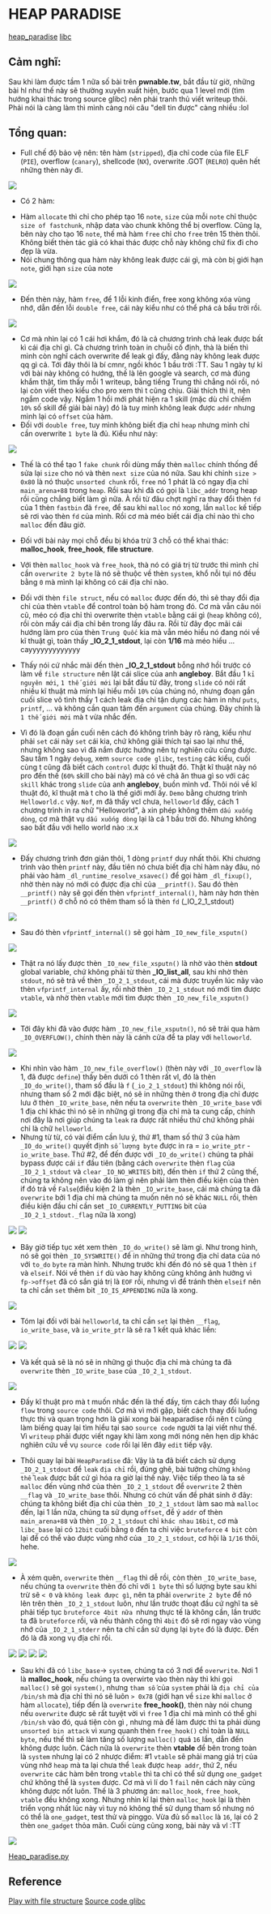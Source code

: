 # HEAP PARADISE
[heap_paradise](https://github.com/Arens2/pwnable.tw/blob/master/Heapparadise/src/heap_paradise)
[libc](https://github.com/Arens2/pwnable.tw/blob/master/Heapparadise/src/libc_64.so.6)

## Cảm nghĩ: 
   Sau khi làm được tầm 1 nữa số bài trên **pwnable.tw**, bắt đầu từ giờ, những bài hl như thế này sẽ thường xuyên xuất hiện, bước qua 1 level mới (tìm hướng khai thác trong source glibc) nên phải tranh thủ viết writeup thôi. Phải nói là càng làm thì mình càng nói câu "dell tin được" càng nhiều :lol

## Tổng quan:
- Full chế độ bảo vệ nên: tên hàm (`stripped`), địa chỉ code của file ELF (`PIE`), overflow (`canary`), shellcode (`NX`), overwrite .GOT (`RELRO`) quên hết những thèn này đi.
<img src=https://github.com/Arens2/pwnable.tw/blob/master/Heapparadise/src/protected.png>

- Có 2 hàm:
 + Hàm `allocate` thì chỉ cho phép tạo 16 `note`, `size` của mỗi `note` chỉ thuộc `size of fastchunk`, nhập data vào chunk không thể bị overflow. Cũng lạ, bên này cho tạo 16 `note`, thế mà hàm `free` chỉ cho `free` trên 15 thèn thôi. Không biết thèn tác giả có khai thác được chỗ này không chứ fix đi cho đẹp là vừa.
 + Nói chung thông qua hàm này không leak được cái gì, mà còn bị giới hạn `note`, giới hạn `size` của note
<img src=https://github.com/Arens2/pwnable.tw/blob/master/Heapparadise/src/allocate.png>

 + Đến thèn này, hàm `free`, để 1 lỗi kinh điển, free xong không xóa vùng nhớ, dẫn đến lỗi `double free`, cái này kiểu như có thể phá cả bầu trời rồi.
<img src=https://github.com/Arens2/pwnable.tw/blob/master/Heapparadise/src/free.png>

- Cơ mà nhìn lại có 1 cái hơi khắm, đó là cả chương trình chả leak được bất kì cái địa chỉ gì. Cả chương trình toàn in chuỗi cố định, thà là biến thì mình còn nghĩ cách overwrite để leak gì đấy, đằng này không leak được qq gì cả. Tới đây thôi là bí cmnr, ngồi khóc 1 bầu trời :TT. Sau 1 ngày tự kỉ với bài này không có hướng, thế là lên google và search, cơ mà đúng khắm thật, tìm thấy mỗi 1 writeup, bằng tiếng Trung thì chẳng nói rồi, nó lại còn viết theo kiểu cho pro xem thì t cũng chịu. Giải thích thì ít, nên ngắm code vậy. Ngắm 1 hồi mới phát hiện ra 1 skill (mặc dù chỉ chiếm `10%` số skill để giải bài này) đó là tuy mình không leak được `addr` nhưng mình lại có `offset` của hàm.
- Đối với `double free`, tuy mình không biết địa chỉ `heap` nhưng mình chỉ cần overwrite `1 byte` là đủ. Kiểu như này:
<img src=https://github.com/Arens2/pwnable.tw/blob/master/Heapparadise/src/double_free.png>

- Thế là có thể tạo 1 `fake chunk` rồi dùng mấy thèn `malloc` chính thống để sửa lại `size` cho nó và thèn `next size` của nó nữa. Sau khi chỉnh `size > 0x80` là nó thuộc `unsorted chunk` rồi, `free` nó 1 phát là có ngay địa chỉ `main_arena+88` trong `heap`. Rồi sau khi đã có gọi là `libc_addr` trong heap rồi cũng chẳng biết làm gì nữa. À rồi từ đâu chợt nghĩ ra thay đổi thèn `fd` của 1 thèn `fastbin` đã `free`, để sau khi `malloc` nó xong, lần `malloc` kế tiếp sẽ rơi vào thèn `fd` của mình. Rồi cơ mà méo biết cái địa chỉ nào thì cho `malloc` đến đâu giờ.
- Đối với bài này mọi chỗ đều bị khóa trừ 3 chỗ có thể khai thác: **malloc_hook**, **free_hook**, **file structure**.
- Với thèn `malloc_hook` và `free_hook`, thà nó có giá trị từ trước thì mình chỉ cần `overwrite 2 byte` là nó sẽ thuộc về thèn `system`, khổ nỗi tụi nó đều bằng `0` mà mình lại không có cái địa chỉ nào. 
- Đối với thèn `file struct`, nếu có `malloc` được đến đó, thì sẽ thay đổi địa chỉ của thèn `vtable` để control toàn bộ hàm trong đó. Cơ mà vẫn câu nói cũ, méo có địa chỉ thì overwrite thèn `vtable` bằng cái gì (`heap` không có), rồi còn mấy cái địa chỉ bên trong lấy đâu ra. Rồi từ đây đọc mãi cái hướng làm pro của thèn `Trung Quốc` kia mà vẫn méo hiểu nó đang nói về kĩ thuật gì, toàn thấy **_IO_2_1_stdout**, lại còn **1/16** mà méo hiểu ... cayyyyyyyyyyyyy

- Thấy nói cứ nhắc mãi đến thèn **_IO_2_1_stdout** bỗng nhớ hồi trước có làm về `file structure` nên lật cái slice của anh **angleboy**. Bắt đầu 1 `kỉ nguyên mới`, `1 thế giới mới` lại bắt đầu từ đây, trong `slide` có nói rất nhiều kĩ thuật mà mình lại hiểu mỗi `10%` của chúng nó, nhưng đoạn gần cuối slice vô tình thấy 1 cách leak địa chỉ tận dụng các hàm in như `puts`, `printf`, ... và không cần quan tâm đến `argument` của chúng. Đây chính là `1 thế giới mới` mà t vừa nhắc đến.

- Vì đó là đoạn gần cuối nên cách đó không trình bày rõ ràng, kiểu như phải `set` cái này `set` cái kia, chứ không giải thích tại sao lại như thế, nhưng không sao vì đã nắm được hướng nên tự nghiên cứu cũng được. Sau tầm 1 ngày `debug`, xem `source code glibc`, `testing` các kiểu, cuối cùng t cũng đã biết cách `control` được kĩ thuật đó. Thật kĩ thuật này nó pro đến thế (`60%` skill cho bài này) mà có vẻ chả ăn thua gì so với các `skill` khác trong `slide` của anh **angleboy**, buồn mình vđ. Thôi nói về kĩ thuật đó, kĩ thuật mà t cho là thế giới mới ấy. `Demo` bằng chương trình `Helloworld.c` vậy. `Nof`, m đã thấy vcl chưa, `helloworld` đấy, cách 1 chương trình in ra chữ "Helloworld", à xin phép không thêm `dấu xuống dòng`, cơ mà thật vụ `dấu xuống dòng` lại là cả 1 bầu trời đó. Nhưng không sao bất đầu với hello world nào :x.x
<img src=https://github.com/Arens2/pwnable.tw/blob/master/Heapparadise/src/hworld.png>

- Đấy chương trình đơn giản thôi, 1 dòng `printf` duy nhất thôi. Khi chương trình vào thèn `printf` này, đầu tiên nó chưa biết địa chỉ hàm này đâu, nó phải vào hàm `_dl_runtime_resolve_xsavec()` để gọi hàm `_dl_fixup()`, nhờ thèn này nó mới có được địa chỉ của `__printf()`. Sau đó thèn `__printf()` này sẽ gọi đến thèn `vfprintf_internal()`, hàm này hơn thèn `__printf()` ở chỗ nó có thêm tham số là thèn `fd` (_IO_2_1_stdout)
<img src=https://github.com/Arens2/pwnable.tw/blob/master/Heapparadise/src/printf.png>

- Sau đó thèn `vfprintf_internal()` sẽ gọi hàm `_IO_new_file_xsputn()`
<img src=https://github.com/Arens2/pwnable.tw/blob/master/Heapparadise/src/xsputn_start.png>

- Thật ra nó lấy được thèn `_IO_new_file_xsputn()` là nhờ vào thèn **stdout** global variable, chứ không phải từ thèn **_IO_list_all**, sau khi nhờ thèn `stdout`, nó sẽ trả về thèn `_IO_2_1_stdout`, cái mà được truyền lúc nãy vào thèn `vfprintf_internal` ấy, rồi nhờ thèn `_IO_2_1_stdout` nó mới tìm được `vtable`, và nhờ thèn `vtable` mới tìm được thèn `_IO_new_file_xsputn()`
<img src=https://github.com/Arens2/pwnable.tw/blob/master/Heapparadise/src/io_jump_t.png>

- Tới đây khi đã vào được hàm `_IO_new_file_xsputn()`, nó sẽ trải qua hàm `_IO_OVERFLOW()`, chính thèn này là cánh cửa để ta play với `helloworld`.
<img src=https://github.com/Arens2/pwnable.tw/blob/master/Heapparadise/src/xsputn.png>

- Khi nhìn vào hàm `_IO_new_file_overflow()` (thèn này với `_IO_overflow` là 1, đã được `define`) thấy bên dưới có 1 thèn rất vl, đó là thèn `_IO_do_write()`, tham số đầu là `f` (`_io_2_1_stdout`) thì không nói rồi, nhưng tham số 2 mới đặc biệt, nó sẽ in những thèn ở trong địa chỉ được lưu ở thèn `_IO_write_base`, nên nếu ta `overwrite` thèn `_IO_write_base` với 1 địa chỉ khác thì nó sẽ in những gì trong địa chỉ mà ta cung cấp, chính nơi đây là nơi giúp chúng ta `leak` ra được rất nhiều thứ chứ không phải chỉ là chữ `helloworld`.
- Nhưng từ từ, có vài điểm cần lưu ý, thứ #1, tham số thứ 3 của hàm `_IO_do_write()` quyết định `số lượng byte` được in ra = `io_write_ptr` - `io_write_base`.
Thứ #2, để đến được với `_IO_do_write()` chúng ta phải bypass được cái `if` đầu tiên (bằng cách `overwrite` thèn `flag` của `_IO_2_1_stdout` và `clear` `_IO_NO_WRITES` bit), đến thèn `if` thứ 2 cũng thế, chúng ta không nên vào đó làm gì nên phải làm thèn điều kiện của thèn if đó trả về `False`(điều kiện 2 là thèn `_IO_write_base`, cái mà chúng ta đã `overwrite` bởi 1 địa chỉ mà chúng ta muốn nên nó sẽ khác `NULL` rồi, thèn điều kiện đầu chỉ cần set `_IO_CURRENTLY_PUTTING` bit của `_IO_2_1_stdout._flag` nữa là xong)
<img src=https://github.com/Arens2/pwnable.tw/blob/master/Heapparadise/src/overflow.png>
<img src=https://github.com/Arens2/pwnable.tw/blob/master/Heapparadise/src/__flag.png>

- Bây giờ tiếp tục xét xem thèn `_IO_do_write()` sẽ làm gì. Như trong hình, nó sẽ gọi thèn `_IO_SYSWRITE()` để in những thứ trong địa chỉ data của nó với `to_do` `byte` ra màn hình. Nhưng trước khi đến đó nó sẽ qua 1 thèn `if` và `elseif`. Nói về thèn `if` dù vào hay không cũng không ảnh hưởng vì `fp->offset` đã có sắn giá trị là `EOF` rồi, nhưng vì để tránh thèn `elseif` nên ta chỉ cần `set` thêm bit `_IO_IS_APPENDING` nữa là xong.
<img src=https://github.com/Arens2/pwnable.tw/blob/master/Heapparadise/src/write.png>

- Tóm lại đối với bài `helloworld`, ta chỉ cần `set` lại thèn `__flag`, `io_write_base`, và `io_write_ptr` là sẽ ra 1 kết quả khác liền:
<img src=https://github.com/Arens2/pwnable.tw/blob/master/Heapparadise/src/secret_message.png>
<img src=https://github.com/Arens2/pwnable.tw/blob/master/Heapparadise/src/struct_changed.png>

- Và kết quả sẽ là nó sẽ in những gì thuộc địa chỉ mà chúng ta đã `overwrite` thèn `_IO_write_base` của `_IO_2_1_stdout`.
<img src=https://github.com/Arens2/pwnable.tw/blob/master/Heapparadise/src/result.png>

- Đấy kĩ thuật pro mà t muốn nhắc đến là thế đấy, tìm cách thay đổi luồng `flow` trong `source code` thôi. Cơ mà vì mới gặp, biết cách thay đổi luồng thực thi và quan trọng hơn là giải xong bài heaparadise rồi nên t cũng làm biếng quay lại tìm hiểu tại sao `source code` người ta lại viết như thế. Vì `writeup` phải được viết ngay khi làm xong mới nóng nên hẹn dịp khác nghiên cứu về vụ `source code` rồi lại lên đây `edit` tiếp vậy.

- Thôi quay lại bài `HeapParadise` đã: Vậy là ta đã biết cách sử dụng `_IO_2_1_stdout` để `leak` `địa chỉ` rồi, đúng ghê, bài tưởng chừng `không thể` `leak` được bất cứ gì hóa ra giờ lại thế này. Việc tiếp theo là ta sẽ `malloc` đến vùng nhớ của thèn `_IO_2_1_stdout` để `overwrite` 2 thèn `__flag` và `_IO_write_base` thôi. Nhưng có chút vấn đề phát sinh ở đây: chúng ta không biết địa chỉ của thèn `_IO_2_1_stdout` làm sao mà `malloc` đến, lại 1 lần nữa, chúng ta sử dụng `offset`, để ý `addr` of thèn `main_arena+88` và thèn `_IO_2_1_stdout` chỉ `khác nhau` `16bit`, cơ mà `libc_base` lại có `12bit` cuối bằng `0` đến ta chỉ việc `bruteforce` `4 bit` còn lại để có thể vào được vùng nhớ của `_IO_2_1_stdout`, cơ hội là `1/16` thôi, hehe.
<img src=https://github.com/Arens2/pwnable.tw/blob/master/Heapparadise/src/2byte.png>

- À xém quên, `overwrite` thèn `__flag` thì dễ rồi, còn thèn `_IO_write_base`, nếu chúng ta `overwrite` thèn đó chỉ với `1 byte` thì số lượng byte sau khi trừ sẽ `< 0` và `không leak được gì`, nên ta phải `overwrite 2 byte` để nó lên trên thèn `_IO_2_1_stdout` luôn, như lần trước thoạt đầu cứ nghĩ ta sẽ phải tiếp tục `bruteforce 4bit nữa `nhưng thực tế là không cần, lần trước ta đã `bruteforce` rồi, và nếu thành công thì `4bit` đó sẽ rơi ngay vào vùng nhớ của `_IO_2_1_stderr` nên ta chỉ cần sử dụng lại `byte` đó là được. Đến đó là đã xong vụ địa chỉ rồi.
<img src=https://github.com/Arens2/pwnable.tw/blob/master/Heapparadise/src/todo_byte.png>
<img src=https://github.com/Arens2/pwnable.tw/blob/master/Heapparadise/src/setup.png>
<img src=https://github.com/Arens2/pwnable.tw/blob/master/Heapparadise/src/table.png>
<img src=https://github.com/Arens2/pwnable.tw/blob/master/Heapparadise/src/leak_addr.png>

- Sau khi đã có `libc_base`-> `system`, chúng ta có 3 nơi để `overwrite`. Nơi 1 là **malloc_hook**, nếu chúng ta overwirte vào thèn này thì khi gọi `malloc()` sẽ gọi `system()`, nhưng `tham số` của `system` phải là `địa chỉ của /bin/sh` mà địa chỉ thì nó sẽ luôn `> 0x78` (giới hạn về `size` khi `malloc` ở hàm `allocate`), tiếp đến là `overwrite` **free_hook()**, thèn này nói chung nếu `overwrite` được sẽ rất tuyệt vời vì `free` 1 địa chỉ mà mình có thể ghi `/bin/sh` vào đó, quá tiện còn gì , nhưng mà để làm được thì ta phải dùng `unsorted bin attack` vì xung quanh thèn `free_hook()` chỉ toàn là `NULL byte`, nếu thế thì sẽ làm tăng số lượng `malloc()` quá `16` lần, dẫn đến không được luôn. Cách nữa là `overwrite` thèn **vtable** để bên trong toàn là `system` nhưng lại có 2 nhược điểm: #1 `vtable` sẽ phải mang giá trị của vùng nhớ `heap` mà ta lại chưa thể `leak` được `heap addr`, thứ 2, nếu `overwrite` các hàm bên trong `vtable` thì ta chỉ có thể sử dụng `one_gadget` chứ không thể là `system` được. Cơ mà vì lí do 1 `fail` nên cách này cũng không được nốt luôn. Thế là 3 phương án: `malloc_hook`, `free_hook`, `vtable` đều không xong. Nhưng nhìn kĩ lại thèn `malloc_hook` lại là thèn triển vọng nhất lúc này vì tuy nó không thể sử dụng tham số nhưng nó có thể là `one_gadget`, test thử và pinggo. Vừa đủ số `malloc` là `16`, lại có 2 thèn `one_gadget` thỏa mãn. Cuối cùng cũng xong, bài này vã vl :TT

<img src=https://github.com/Arens2/pwnable.tw/blob/master/Heapparadise/src/flag.png>

[Heap_paradise.py](https://github.com/Arens2/pwnable.tw/blob/master/Heapparadise/exp.py)

## Reference
[Play with file structure](https://gsec.hitb.org/materials/sg2018/WHITEPAPERS/FILE%20Structures%20-%20Another%20Binary%20Exploitation%20Technique%20-%20An-Jie%20Yang.pdf)
[Source code glibc](https://code.woboq.org/userspace/glibc/)


